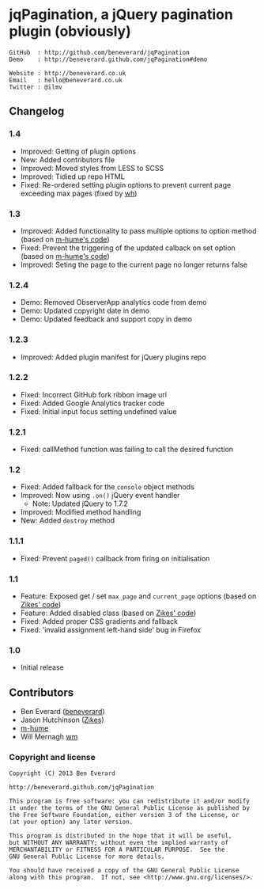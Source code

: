 # jqPagination, a jQuery pagination plugin (obviously)

    GitHub  : http://github.com/beneverard/jqPagination  
    Demo    : http://beneverard.github.com/jqPagination#demo  
    
    Website : http://beneverard.co.uk  
    Email   : hello@beneverard.co.uk  
    Twitter : @ilmv  


## Changelog

### 1.4
- Improved: Getting of plugin options
- New: Added contributors file
- Improved: Moved styles from LESS to SCSS
- Improved: Tidied up repo HTML
- Fixed: Re-ordered setting plugin options to prevent current page exceeding max pages (fixed by [wh](https://github.com/beneverard/jqPagination/pull/34))

### 1.3
- Improved: Added functionality to pass multiple options to option method (based on [m-hume's code](https://github.com/beneverard/jqPagination/pull/20))
- Fixed: Prevent the triggering of the updated calback on set option (based on [m-hume's code](https://github.com/beneverard/jqPagination/pull/20))
- Improved: Seting the page to the current page no longer returns false

### 1.2.4
- Demo: Removed ObserverApp analytics code from demo
- Demo: Updated copyright date in demo
- Demo: Updated feedback and support copy in demo

### 1.2.3
- Improved: Added plugin manifest for jQuery plugins repo

### 1.2.2
- Fixed: Incorrect GitHub fork ribbon image url
- Fixed: Added Google Analytics tracker code
- Fixed: Initial input focus setting undefined value

### 1.2.1
- Fixed: callMethod function was failing to call the desired function

### 1.2
- Fixed: Added fallback for the `console` object methods
- Improved: Now using `.on()` jQuery event handler
  - Note: Updated jQuery to 1.7.2
- Improved: Modified method handling
- New: Added `destroy` method

### 1.1.1
- Fixed: Prevent `paged()` callback from firing on initialisation

### 1.1
- Feature: Exposed get / set `max_page` and `current_page` options (based on [Zikes' code](https://github.com/beneverard/jqPagination/pull/4))
- Feature: Added disabled class (based on [Zikes' code](https://github.com/beneverard/jqPagination/pull/7))
- Fixed: Added proper CSS gradients and fallback
- Fixed: 'invalid assignment left-hand side' bug in Firefox

### 1.0

- Initial release

## Contributors

- Ben Everard ([beneverard](http://github.com/beneverard))
- Jason Hutchinson ([Zikes](http://github.com/Zikes))
- [m-hume](http://github.com/m-hume)
- Will Mernagh [wm](https://github.com/wm)

### Copyright and license
	 
	Copyright (C) 2013 Ben Everard
	
	http://beneverard.github.com/jqPagination
	
	This program is free software: you can redistribute it and/or modify
	it under the terms of the GNU General Public License as published by
	the Free Software Foundation, either version 3 of the License, or
	(at your option) any later version.
	
	This program is distributed in the hope that it will be useful,
	but WITHOUT ANY WARRANTY; without even the implied warranty of
	MERCHANTABILITY or FITNESS FOR A PARTICULAR PURPOSE.  See the
	GNU General Public License for more details.
	
	You should have received a copy of the GNU General Public License
	along with this program.  If not, see <http://www.gnu.org/licenses/>.